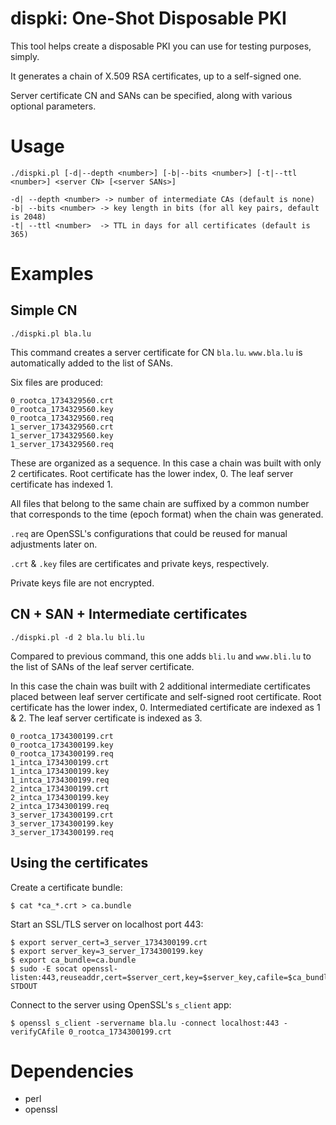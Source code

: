 # dispki: One-Shot Disposable PKI

This tool helps create a disposable PKI you can use for testing purposes, simply.

It generates a chain of X.509 RSA certificates, up to a self-signed one.

Server certificate CN and SANs can be specified, along with various optional
parameters.

# Usage

    ./dispki.pl [-d|--depth <number>] [-b|--bits <number>] [-t|--ttl <number>] <server CN> [<server SANs>]

    -d| --depth <number> -> number of intermediate CAs (default is none)
    -b| --bits <number> -> key length in bits (for all key pairs, default is 2048)
    -t| --ttl <number>  -> TTL in days for all certificates (default is 365)

# Examples

## Simple CN

    ./dispki.pl bla.lu

This command creates a server certificate for CN `bla.lu`. `www.bla.lu` is
automatically added to the list of SANs.

Six files are produced:

    0_rootca_1734329560.crt
    0_rootca_1734329560.key
    0_rootca_1734329560.req
    1_server_1734329560.crt
    1_server_1734329560.key
    1_server_1734329560.req

These are organized as a sequence. In this case a chain was built with only 2
certificates. Root certificate has the lower index, 0.  The leaf server
certificate has indexed 1.

All files that belong to the same chain are suffixed by a common number that
corresponds to the time (epoch format) when the chain was generated.

`.req` are OpenSSL's configurations that could be reused for manual adjustments
later on.

`.crt` & `.key` files are certificates and private keys, respectively.

Private keys file are not encrypted.

## CN + SAN + Intermediate certificates

    ./dispki.pl -d 2 bla.lu bli.lu

Compared to previous command, this one adds `bli.lu` and `www.bli.lu` to the
list of SANs of the leaf server certificate.

In this case the chain was built with 2 additional intermediate certificates
placed between leaf server certificate and self-signed root certificate.  Root
certificate has the lower index, 0.  Intermediated certificate are indexed as 1
& 2. The leaf server certificate is indexed as 3.

    0_rootca_1734300199.crt
    0_rootca_1734300199.key
    0_rootca_1734300199.req
    1_intca_1734300199.crt
    1_intca_1734300199.key
    1_intca_1734300199.req
    2_intca_1734300199.crt
    2_intca_1734300199.key
    2_intca_1734300199.req
    3_server_1734300199.crt
    3_server_1734300199.key
    3_server_1734300199.req

## Using the certificates

Create a certificate bundle:

    $ cat *ca_*.crt > ca.bundle

Start an SSL/TLS server on localhost port 443:

    $ export server_cert=3_server_1734300199.crt
    $ export server_key=3_server_1734300199.key
    $ export ca_bundle=ca.bundle
    $ sudo -E socat openssl-listen:443,reuseaddr,cert=$server_cert,key=$server_key,cafile=$ca_bundle,verify=0,fork STDOUT

Connect to the server using OpenSSL's `s_client` app:

    $ openssl s_client -servername bla.lu -connect localhost:443 -verifyCAfile 0_rootca_1734300199.crt

# Dependencies

- perl
- openssl

